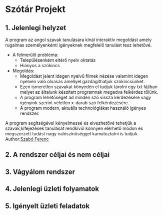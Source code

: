 # Szótár Projekt

	
## 1. Jelenlegi helyzet
A program az angol szavak tanulására kínál interaktív megoldást amely rugalmas
személyenkénti igényeknek megfelelő tanulást tesz lehetővé.

* A felmerülő probléma:
  * Településenként eltérő nyelv oktatás 
  * Hiányos a szókincs
* Megoldás:
  * Megoldást jelent idegen nyelvű filmek nézése valamint idegen nyelven való olvasás
    amellyel gazdagíthatjuk szókincsünket.
  * Ezen ismeretlen szavakat könyedén el tudjuk tárolni egy txt fájlban melyet az általunk 
    készített programnak megadva felkérdez tőlünk.
  * A program lehetőséget ad minden szó vissza kérdezésére vagy igényink szerint véletlen
    x-darab szó felkérdezésére.
  * A program modern, aktuális technológiákat használó igényes rendszer.	

A program segítségével kényelmessé és elvezhetővé tehetjük a szavak,kifejezések tanulását
rendkívül könnyen elérhető módon és megszerzett tudást nagy valószínűséggel kamatoztatni is tudjuk.
<br>
Author:[Szabó Ferenc](https://github.com/szabofeco98)
## 2. A rendszer céljai és nem céljai

## 3. Vágyálom rendszer


## 4. Jelenlegi üzleti folyamatok


## 5. Igényelt üzleti feladatok





